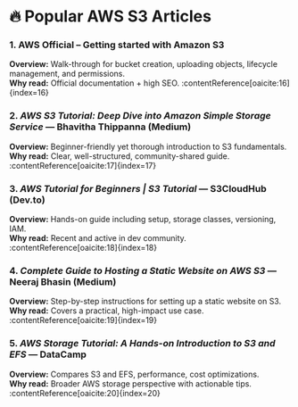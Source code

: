 
# 🔥 Popular AWS S3 Articles

### 1. AWS Official – Getting started with Amazon S3
**Overview:** Walk-through for bucket creation, uploading objects, lifecycle management, and permissions.  
**Why read:** Official documentation + high SEO. :contentReference[oaicite:16]{index=16}

### 2. *AWS S3 Tutorial: Deep Dive into Amazon Simple Storage Service* — Bhavitha Thippanna (Medium)
**Overview:** Beginner-friendly yet thorough introduction to S3 fundamentals.  
**Why read:** Clear, well-structured, community-shared guide. :contentReference[oaicite:17]{index=17}

### 3. *AWS Tutorial for Beginners | S3 Tutorial* — S3CloudHub (Dev.to)
**Overview:** Hands-on guide including setup, storage classes, versioning, IAM.  
**Why read:** Recent and active in dev community. :contentReference[oaicite:18]{index=18}

### 4. *Complete Guide to Hosting a Static Website on AWS S3* — Neeraj Bhasin (Medium)
**Overview:** Step-by-step instructions for setting up a static website on S3.  
**Why read:** Covers a practical, high-impact use case. :contentReference[oaicite:19]{index=19}

### 5. *AWS Storage Tutorial: A Hands-on Introduction to S3 and EFS* — DataCamp
**Overview:** Compares S3 and EFS, performance, cost optimizations.  
**Why read:** Broader AWS storage perspective with actionable tips. :contentReference[oaicite:20]{index=20}
